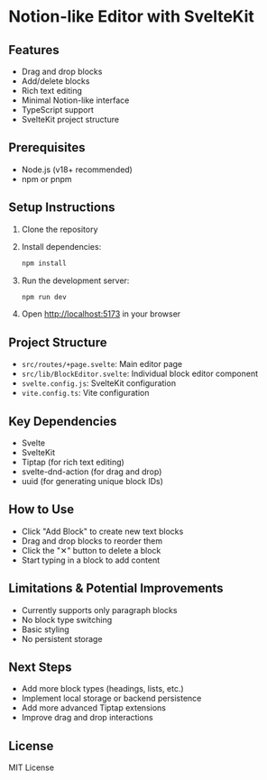 # Notion-like Editor with SvelteKit

## Features
- Drag and drop blocks
- Add/delete blocks
- Rich text editing
- Minimal Notion-like interface
- TypeScript support
- SvelteKit project structure

## Prerequisites
- Node.js (v18+ recommended)
- npm or pnpm

## Setup Instructions
1. Clone the repository
2. Install dependencies:
   ```bash
   npm install
   ```

3. Run the development server:
   ```bash
   npm run dev
   ```

4. Open [http://localhost:5173](http://localhost:5173) in your browser

## Project Structure
- `src/routes/+page.svelte`: Main editor page
- `src/lib/BlockEditor.svelte`: Individual block editor component
- `svelte.config.js`: SvelteKit configuration
- `vite.config.ts`: Vite configuration

## Key Dependencies
- Svelte
- SvelteKit
- Tiptap (for rich text editing)
- svelte-dnd-action (for drag and drop)
- uuid (for generating unique block IDs)

## How to Use
- Click "Add Block" to create new text blocks
- Drag and drop blocks to reorder them
- Click the "✕" button to delete a block
- Start typing in a block to add content

## Limitations & Potential Improvements
- Currently supports only paragraph blocks
- No block type switching
- Basic styling
- No persistent storage

## Next Steps
- Add more block types (headings, lists, etc.)
- Implement local storage or backend persistence
- Add more advanced Tiptap extensions
- Improve drag and drop interactions

## License
MIT License